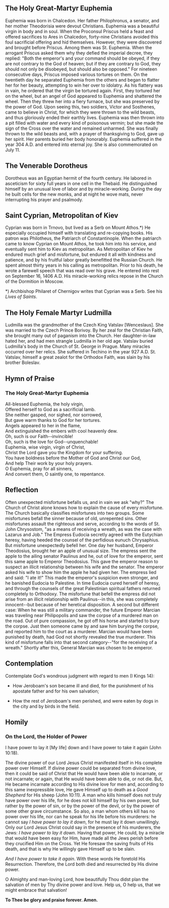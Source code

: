 ## The Holy Great-Martyr Euphemia

Euphemia was born in Chalcedon. Her father Philophronus, a senator, and her mother Theodorisia were devout Christians. Euphemia was a beautiful virgin in body and in soul. When the Proconsul Priscus held a feast and offered sacrifices to Ares in Chalcedon, forty-nine Christians avoided this foul sacrificial offering and hid themselves. However, they were discovered and brought before Priscus. Among them was St. Euphemia. When the arrogant Priscus asked them why they defied the imperial decree, they replied: "Both the emperor's and your command should be obeyed, if they are not contrary to the God of heaven; but if they are contrary to God, they should not only be disobeyed, but should also be opposed." For nineteen consecutive days, Priscus imposed various tortures on them. On the twentieth day he separated Euphemia from the others and began to flatter her for her beauty, attempting to win her over to idolatry. As his flattery was in vain, he ordered that the virgin be tortured again. First, they tortured her on the wheel, but an angel of God appeared to Euphemia and shattered the wheel. Then they threw her into a fiery furnace, but she was preserved by the power of God. Upon seeing this, two soldiers, Victor and Sosthenes, came to believe in Christ, for which they were thrown to the wild beasts, and thus gloriously ended their earthly lives. Euphemia was then thrown into a pit filled with water and every kind of poisonous vermin; but she made the sign of the Cross over the water and remained unharmed. She was finally thrown to the wild beasts and, with a prayer of thanksgiving to God, gave up her spirit. Her parents buried her body honorably. Euphemia suffered in the year 304 A.D. and entered into eternal joy. She is also commemorated on July 11.

  

## The Venerable Dorotheus

Dorotheus was an Egyptian hermit of the fourth century. He labored in asceticism for sixty full years in one cell in the Thebaid. He distinguished himself by an unusual love of labor and by miracle-working. During the day he built cells for the new monks, and at night he wove mats, never interrupting his prayer and psalmody.

  

## Saint Cyprian, Metropolitan of Kiev

Cyprian was born in Trnovo, but lived as a Serb on Mount Athos.*) He especially occupied himself with translating and re-copying books. His patron was Philotheus, the Patriarch of Constantinople. When the patriarch came to know Cyprian on Mount Athos, he took him into his service, and eventually sent him to Kiev as metropolitan. As Metropolitan of Kiev he endured much grief and misfortune, but endured it all with kindness and patience, and by his fruitful labor greatly benefitted the Russian Church. He spent almost thirty years in his calling as metropolitan. Prior to his death, he wrote a farewell speech that was read over his grave. He entered into rest on September 16, 1406 A.D. His miracle-working relics repose in the Church of the Dormition in Moscow.

  
*) Archbishop Philaret of Chernigov writes that Cyprian was a Serb. See his *Lives of Saints*.

  

## The Holy Female Martyr Ludmilla

Ludmilla was the grandmother of the Czech King Vatslav [Wenceslaus]. She was married to the Czech Prince Borivoy. By her zeal for the Christian Faith, she brought many out of paganism into the Church. Her daughter-in-law hated her, and had men strangle Ludmilla in her old age. Vatslav buried Ludmilla's body in the Church of St. George in Prague. Many miracles occurred over her relics. She suffered in Techino in the year 927 A.D. St. Vatslav, himself a great zealot for the Orthodox Faith, was slain by his brother Boleslav.

  

## Hymn of Praise

### The Holy Great-Martyr Euphemia

All-blessed Euphemia, the holy virgin,  
Offered herself to God as a sacrificial lamb.  
She neither gasped, nor sighed, nor sorrowed,  
But gave warm thanks to God for her tortures.  
Angels appeared to her in the flame,  
And extinguished the embers with cool heavenly dew.  
Oh, such is our Faith--invincible!  
Oh, such is the love for God--unquenchable!  
Euphemia, wise virgin, virgin of Christ,  
Christ the Lord gave you the Kingdom for your suffering.  
You have boldness before the Mother of God and Christ our God,  
And help Their work by your holy prayers.  
O Euphemia, pray for all sinners,  
And convert them, O saintly one, to repentance.

  

## Reflection

Often unexpected misfortune befalls us, and in vain we ask "why?" The Church of Christ alone knows how to explain the cause of every misfortune. The Church basically classifies misfortunes into two groups. Some misfortunes befall the sinner because of old, unrepented sins. Other misfortunes assault the righteous and serve, according to the words of St. John Chrysostom, "as a means of receiving a wreath, as was the case with Lazarus and Job." The Empress Eudocia secretly agreed with the Eutychian heresy, having heeded the counsel of the perfidious eunuch Chrysaphius. But misfortune unexpectedly befell her. One day her husband, Emperor Theodosius, brought her an apple of unusual size. The empress sent the apple to the ailing senator Paulinus and he, out of love for the emperor, sent this same apple to Emperor Theodosius. This gave the emperor reason to suspect an illicit relationship between his wife and the senator. The emperor asked his wife to show him the apple he had given her. The empress lied and said: "I ate it!" This made the emperor's suspicion even stronger, and he banished Eudocia to Palestine. In time Eudocia cured herself of heresy, and through the counsels of the great Palestinian spiritual fathers returned completely to Orthodoxy. The misfortune that befell the empress did not arise from an illicit relationship with Paulinus--in this, she was completely innocent--but because of her heretical disposition. A second but different case: When he was still a military commander, the future Emperor Marcian was traveling near Philipopolis and saw the corpse of a murdered man on the road. Out of pure compassion, he got off his horse and started to bury the corpse. Just then someone came by and saw him burying the corpse, and reported him to the court as a murderer. Marcian would have been punished by death, had God not shortly revealed the true murderer. This kind of misfortune falls into that second category--"for the receiving of a wreath." Shortly after this, General Marcian was chosen to be emperor.

  

## Contemplation

Contemplate God's wondrous judgment with regard to men (I Kings 14):

- How Jeroboam's son became ill and died, for the punishment of his apostate father and for his own salvation;

- How the rest of Jeroboam's men perished, and were eaten by dogs in the city and by birds in the field.

  

## Homily

### On the Lord, the Holder of Power

I have power to lay it [My life] down and I have power to take it again (John 10:18).

The divine power of our Lord Jesus Christ manifested itself in His complete power over Himself. If divine power could be separated from divine love, then it could be said of Christ that He would have been able to incarnate, or not incarnate; or again, that He would have been able to die, or not die. But, He became incarnate according to His divine love for men and, according to this same inexpressible love, He gave Himself up to death as a *Good Shepherd* for His sheep (John 10:11). A man who kills himself does not truly have power over his life, for he does not kill himself by his own power, but rather by the power of sin, or by the power of the devil, or by the power of some other grave circumstance. So also, a man whom others kill has no power over his life, nor can he speak for his life before his murderers: he cannot say *I have power to lay it down*, for he must lay it down unwillingly. Only our Lord Jesus Christ could say in the presence of his murderers, the Jews: *I have power to lay it down*. Having that power, He could, by a miracle that would have been easy for Him, have made all the Jews perish before they crucified Him on the Cross. Yet He foresaw the saving fruits of His death, and that is why He willingly gave Himself up to be slain.

*And I have power to take it again*. With these words He foretold His Resurrection. Therefore, the Lord both died and resurrected by His divine power.

O Almighty and man-loving Lord, how beautifully Thou didst plan the salvation of men by Thy divine power and love. Help us, O help us, that we might embrace that salvation!

**To Thee be glory and praise forever. Amen.**
